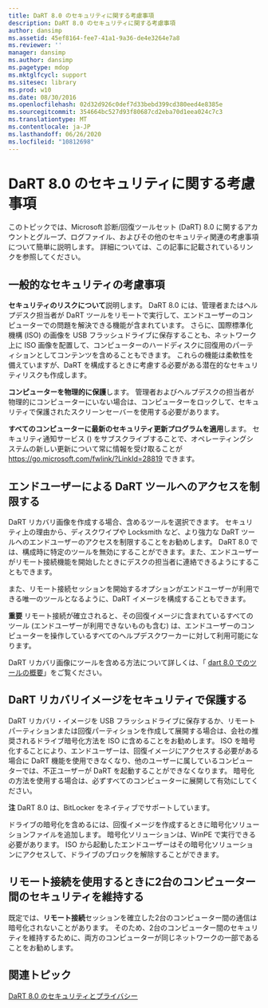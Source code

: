 ```yaml
---
title: DaRT 8.0 のセキュリティに関する考慮事項
description: DaRT 8.0 のセキュリティに関する考慮事項
author: dansimp
ms.assetid: 45ef8164-fee7-41a1-9a36-de4e3264e7a8
ms.reviewer: ''
manager: dansimp
ms.author: dansimp
ms.pagetype: mdop
ms.mktglfcycl: support
ms.sitesec: library
ms.prod: w10
ms.date: 08/30/2016
ms.openlocfilehash: 02d32d926c0def7d33bebd399cd380eed4e8385e
ms.sourcegitcommit: 354664bc527d93f80687cd2eba70d1eea024c7c3
ms.translationtype: MT
ms.contentlocale: ja-JP
ms.lasthandoff: 06/26/2020
ms.locfileid: "10812698"
---
```

# DaRT 8.0 のセキュリティに関する考慮事項


このトピックでは、Microsoft 診断/回復ツールセット (DaRT) 8.0 に関するアカウントとグループ、ログファイル、およびその他のセキュリティ関連の考慮事項について簡単に説明します。 詳細については、この記事に記載されているリンクを参照してください。

## 一般的なセキュリティの考慮事項


**セキュリティのリスクについて**説明します。 DaRT 8.0 には、管理者またはヘルプデスク担当者が DaRT ツールをリモートで実行して、エンドユーザーのコンピューターでの問題を解決できる機能が含まれています。 さらに、国際標準化機構 (ISO) の画像を USB フラッシュドライブに保存することも、ネットワーク上に ISO 画像を配置して、コンピューターのハードディスクに回復用のパーティションとしてコンテンツを含めることもできます。 これらの機能は柔軟性を備えていますが、DaRT を構成するときに考慮する必要がある潜在的なセキュリティリスクも作成します。

**コンピューターを物理的に保護**します。 管理者およびヘルプデスクの担当者が物理的にコンピューターにいない場合は、コンピューターをロックして、セキュリティで保護されたスクリーンセーバーを使用する必要があります。

**すべてのコンピューターに最新のセキュリティ更新プログラムを適用**します。 セキュリティ通知サービス () をサブスクライブすることで、オペレーティングシステムの新しい更新について常に情報を受け取ることが <https://go.microsoft.com/fwlink/?LinkId=28819> できます。

## エンドユーザーによる DaRT ツールへのアクセスを制限する


DaRT リカバリ画像を作成する場合、含めるツールを選択できます。 セキュリティ上の理由から、ディスクワイプや Locksmith など、より強力な DaRT ツールへのエンドユーザーのアクセスを制限することをお勧めします。 DaRT 8.0 では、構成時に特定のツールを無効にすることができます。また、エンドユーザーがリモート接続機能を開始したときにデスクの担当者に連絡できるようにすることもできます。

また、リモート接続セッションを開始するオプションがエンドユーザーが利用できる唯一のツールとなるように、DaRT イメージを構成することもできます。

**重要** リモート接続が確立されると、その回復イメージに含まれているすべてのツール (エンドユーザーが利用できないものも含む) は、エンドユーザーのコンピューターを操作しているすべてのヘルプデスクワーカーに対して利用可能になります。

 

DaRT リカバリ画像にツールを含める方法について詳しくは、「 [dart 8.0 でのツールの概要](overview-of-the-tools-in-dart-80-dart-8.md)」をご覧ください。

## DaRT リカバリイメージをセキュリティで保護する


DaRT リカバリ・イメージを USB フラッシュドライブに保存するか、リモートパーティションまたは回復パーティションを作成して展開する場合は、会社の推奨されるドライブ暗号化方法を ISO に含めることをお勧めします。 ISO を暗号化することにより、エンドユーザーは、回復イメージにアクセスする必要がある場合に DaRT 機能を使用できなくなり、他のユーザーに属しているコンピューターでは、不正ユーザーが DaRT を起動することができなくなります。 暗号化の方法を使用する場合は、必ずすべてのコンピューターに展開して有効にしてください。

**注** DaRT 8.0 は、BitLocker をネイティブでサポートしています。

 

ドライブの暗号化を含めるには、回復イメージを作成するときに暗号化ソリューションファイルを追加します。 暗号化ソリューションは、WinPE で実行できる必要があります。 ISO から起動したエンドユーザーはその暗号化ソリューションにアクセスして、ドライブのブロックを解除することができます。

## リモート接続を使用するときに2台のコンピューター間のセキュリティを維持する


既定では、**リモート接続**セッションを確立した2台のコンピューター間の通信は暗号化されないことがあります。 そのため、2台のコンピューター間のセキュリティを維持するために、両方のコンピューターが同じネットワークの一部であることをお勧めします。

## 関連トピック


[DaRT 8.0 のセキュリティとプライバシー](security-and-privacy-for-dart-80-dart-8.md)

 

 





